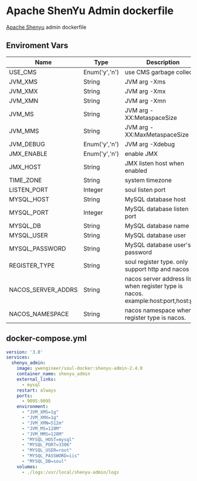 # Apache ShenYu Admin dockerfile

[Apache Shenyu](https://shenyu.apache.org/zh/docs) admin dockerfile

## Enviroment Vars

| Name               | Type          | Description                                                                        | Default Value |
| ------------------ | ------------- | ---------------------------------------------------------------------------------- | ------------- |
| USE_CMS            | Enum('y','n') | use CMS garbage collector                                                          | n             |
| JVM_XMS            | String        | JVM arg -Xms                                                                       | 1g            |
| JVM_XMX            | String        | JVM arg -Xmx                                                                       | 1g            |
| JVM_XMN            | String        | JVM arg -Xmn                                                                       | 512m          |
| JVM_MS             | String        | JVM arg -XX:MetaspaceSize                                                          | 128m          |
| JVM_MMS            | String        | JVM arg -XX:MaxMetaspaceSize                                                       | 128m          |
| JVM_DEBUG          | Enum('y','n') | JVM arg -Xdebug                                                                    | n             |
| JMX_ENABLE         | Enum('y','n') | enable JMX                                                                         | n             |
| JMX_HOST           | String        | JMX listen host when enabled                                                       | 0.0.0.0       |
| TIME_ZONE          | String        | system timezone                                                                    | Asia/Shanghai |
| LISTEN_PORT        | Integer       | soul listen port                                                                   | 9095          |
| MYSQL_HOST         | String        | MySQL database host                                                                | localhost     |
| MYSQL_PORT         | Integer       | MySQL database listen port                                                         | 3306          |
| MYSQL_DB           | String        | MySQL database name                                                                | soul          |
| MYSQL_USER         | String        | MySQL database user                                                                | root          |
| MYSQL_PASSWORD     | String        | MySQL database user's password                                                     | root          |
| REGISTER_TYPE      | String        | soul register type. only support http and nacos                                    | http          |
| NACOS_SERVER_ADDRS | String        | nacos server address list when register type is nacos. example:host:port,host:port | none          |
| NACOS_NAMESPACE    | String        | nacos namespace when register type is nacos.                                       | none          |

## docker-compose.yml

```yaml
version: '3.8'
services:
  shenyu_admin:
    image: ywengineer/soul-docker:shenyu-admin-2.4.0
    container_name: shenyu_admin
    external_links:
      - mysql
    restart: always
    ports:
      - 9095:9095
    environment:
      - "JVM_XMS=1g"
      - "JVM_XMX=1g"
      - "JVM_XMN=512m"
      - "JVM_MS=128M"
      - "JVM_MMS=128M"
      - "MYSQL_HOST=mysql"
      - "MYSQL_PORT=3306"
      - "MYSQL_USER=root"
      - "MYSQL_PASSWORD=iis"
      - "MYSQL_DB=soul"
    volumes:
      - ./logs:/usr/local/shenyu-admin/logs
```
